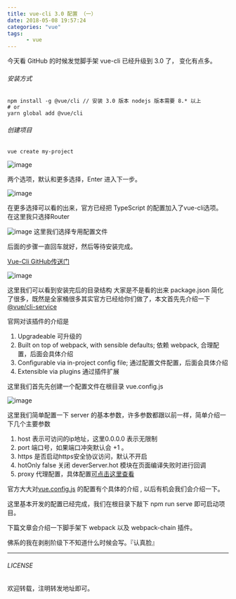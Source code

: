 ```yaml
---
title: vue-cli 3.0 配置 （一）
date: 2018-05-08 19:57:24
categories: "vue"
tags:
      - vue
---
```



今天看 GitHub 的时候发觉脚手架 vue-cli 已经升级到 3.0 了， 变化有点多。

###### 安装方式
```
npm install -g @vue/cli // 安装 3.0 版本 nodejs 版本需要 8.* 以上
# or
yarn global add @vue/cli
```

###### 创建项目


```
vue create my-project
```
![image](http://p8epr77kr.bkt.clouddn.com/vuecli1.png)

两个选项，默认和更多选择，Enter 进入下一步。

![image](http://p8epr77kr.bkt.clouddn.com/vuecli2.png)

在更多选择可以看的出来，官方已经把 TypeScript 的配置加入了vue-cli选项。
在这里我只选择Router

![image](http://p8epr77kr.bkt.clouddn.com/vuecli3.png)
这里我们选择专用配置文件

后面的步骤一直回车就好，然后等待安装完成。


[Vue-Cli GitHub传送门](https://github.com/vuejs/vue-cli)

![image](http://p8epr77kr.bkt.clouddn.com/vuecli4.png)

这里我们可以看到安装完后的目录结构
大家是不是看的出来 package.json 简化了很多，既然是全家桶很多其实官方已经给你们做了，本文首先先介绍一下[@vue/cli-service](https://github.com/vuejs/vue-cli/blob/dev/docs/cli-service.md)

官网对该插件的介绍是
1. Upgradeable 可升级的
2. Built on top of webpack, with sensible defaults; 依赖 webpack, 合理配置，后面会具体介绍
3. Configurable via in-project config file; 通过配置文件配置，后面会具体介绍
4. Extensible via plugins 通过插件扩展

这里我们首先先创建一个配置文件在根目录 vue.config.js

![image](http://p8epr77kr.bkt.clouddn.com/vuecli5.png)

这里我们简单配置一下 server 的基本参数，许多参数都跟以前一样，简单介绍一下几个主要参数
1. host 表示可访问的ip地址，这里0.0.0.0 表示无限制
2. port 端口号，如果端口冲突默认会 +1 。
3. https 是否启动https安全协议访问，默认不开启
4. hotOnly false 关闭 deverServer.hot 模块在页面编译失败时进行回调
5. proxy 代理配置，具体配置[可点击这里查看](https://github.com/vuejs/vue-cli/blob/dev/docs/cli-service.md#configuring-proxy)

官方大大对[vue.config.js](https://github.com/vuejs/vue-cli/blob/dev/docs/config.md) 的配置有个具体的介绍 , 以后有机会我们会介绍一下。


这里基本开发的配置已经完成，我们在根目录下敲下 npm run serve 即可启动项目。

下篇文章会介绍一下脚手架下 webpack 以及 webpack-chain 插件。

佛系的我在剥削阶级下不知道什么时候会写。『认真脸』

---

###### LICENSE
欢迎转载，注明转发地址即可。
